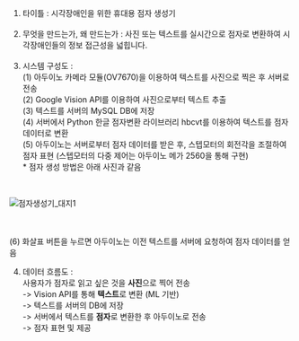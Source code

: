 1. 타이틀 : 시각장애인을 위한 휴대용 점자 생성기</br></br>
2. 무엇을 만드는가, 왜 만드는가 : 사진 또는 텍스트를 실시간으로 점자로 변환하여 시각장애인들의 정보 접근성을 넓힙니다.</br></br>
3. 시스템 구성도 :
</br>(1) 아두이노 카메라 모듈(OV7670)을 이용하여 텍스트를 사진으로 찍은 후 서버로 전송
</br>(2) Google Vision API를 이용하여 사진으로부터 텍스트 추출
</br>(3) 텍스트를 서버의 MySQL DB에 저장
</br>(4) 서버에서 Python 한글 점자변환 라이브러리 hbcvt를 이용하여 텍스트를 점자 데이터로 변환
</br>(5) 아두이노는 서버로부터 점자 데이터를 받은 후, 스텝모터의 회전각을 조절하여 점자 표현 (스텝모터의 다중 제어는 아두이노 메가 2560을 통해 구현)
</br> * 점자 생성 방법은 아래 사진과 같음 
</br>


![점자생성기_대지1](https://github.com/JihoonJang/CapstoneDesign/blob/master/%EC%A0%90%EC%9E%90%EC%83%9D%EC%84%B1%EA%B8%B0_%EB%8C%80%EC%A7%80%201.jpg)

</br></br>(6) 화살표 버튼을 누르면 아두이노는 이전 텍스트를 서버에 요청하여 점자 데이터를 얻음

4. 데이터 흐름도 : 
</br>사용자가 점자로 읽고 싶은 것을 **사진**으로 찍어 전송 
</br>-> Vision API를 통해 **텍스트**로 변환 (ML 기반) 
</br>-> 텍스트를 서버의 DB에 저장 
</br>-> 서버에서 텍스트를 **점자**로 변환한 후 아두이노로 전송
</br>-> 점자 표현 및 제공
